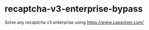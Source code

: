 # recaptcha-v3-enterprise-bypass
Solve any recaptcha v3 enterprise using https://www.capsolver.com/



                                      